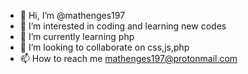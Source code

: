 - 👋 Hi, I’m @mathenges197
- 👀 I’m interested in coding and learning new codes
- 🌱 I’m currently learning php
- 💞️ I’m looking to collaborate on css,js,php
- 📫 How to reach me mathenges197@protonmail.com

<!---
mathenges197/mathenges197 is a ✨ special ✨ repository because its `README.md` (this file) appears on your GitHub profile.
You can click the Preview link to take a look at your changes.
--->
